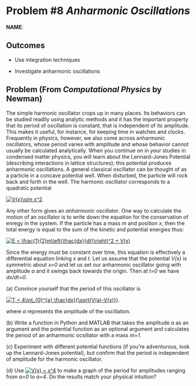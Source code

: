 Problem \#8 *Anharmonic Oscillations* 
=======================

**NAME**:

Outcomes 
--------

-   Use integration techniques

-   Investigate anharmonic oscillations

## Problem (From *Computational Physics* by Newman)
The simple harmonic oscillator crops up in many places. Its behaviors can be studied readily using analytic methods and it has the important property that its period of oscillation is constant, that is independent of its amplitude. This makes it useful, for instance, for keeping time in watches and clocks. 
Frequently in physics, however, we also come across anharmonic oscillators, whose period varies with amplitude and whose behavior cannot usually be calculated analytically. When you continue on in your studies in condensed matter physics, you will learn about the Lennard-Jones Potential (describing interactions in lattice structures); this potential produces anharmonic oscillations.  A general classical oscillator can be thought of as a particle in a concave potential well. When disturbed, the particle will rock back and forth in the well. The harmonic oscillator corresponds to a quadratic potential 

<a href="https://www.codecogs.com/eqnedit.php?latex=V(x)\sim&space;x^2" target="_blank"><img src="https://latex.codecogs.com/gif.latex?V(x)\sim&space;x^2" title="V(x)\sim x^2" /></a>. 

Any other form gives an *anharmonic oscillator*.
One way to calculate the motion of an oscillator is to write down the equation for the conservation of enregy in the system. If the particle has a mass *m* and position *x*, then the total energy is equal to the sum of the kinetic and potential energies thus: 

<a href="https://www.codecogs.com/eqnedit.php?latex=E&space;=&space;\frac{1}{2}m\left(\frac{dx}{dt}\right)^2&space;&plus;&space;V(x)" target="_blank"><img src="https://latex.codecogs.com/gif.latex?E&space;=&space;\frac{1}{2}m\left(\frac{dx}{dt}\right)^2&space;&plus;&space;V(x)" title="E = \frac{1}{2}m\left(\frac{dx}{dt}\right)^2 + V(x)" /></a>

Since the energy must be constant over time, this equation is effectively a differential equation linking *x* and *t*. 
Let us assume that the potential *V(x)* is symmetric about *x=0* and let us set our anharmonic oscillator going with amplitude *a* and it swings back towards the origin. Then at *t=0* we have *dx/dt=0*.

(a) Convince yourself that the period of this oscillator is 

<a href="https://www.codecogs.com/eqnedit.php?latex=T&space;=&space;4\int_{0}^{a}&space;\frac{dx}{\sqrt{V(a)-V(x)}}" target="_blank"><img src="https://latex.codecogs.com/gif.latex?T&space;=&space;4\int_{0}^{a}&space;\frac{dx}{\sqrt{V(a)-V(x)}}" title="T = 4\int_{0}^{a} \frac{dx}{\sqrt{V(a)-V(x)}}" /></a>.

where *a* represents the amplitude of the oscillation.

(b) Write a function in Python and MATLAB that takes the amplitude *a* as an argument and the potential function as an optional argument and calculates the period of an anharmonic ocsillator with a mass *m=1*.

(c) Experiment with different potential functions (if you're adventurous, look up the Lennard-Jones potential), but confirm that the period is independent of amplitude for the harmonic oscillator. 

(d) Use <a href="https://www.codecogs.com/eqnedit.php?latex=V(x)&space;=&space;x^4" target="_blank"><img src="https://latex.codecogs.com/gif.latex?V(x)&space;=&space;x^4" title="V(x) = x^4" /></a> to make a graph of the period for amplitudes ranging from *a=0* to *a=4*. Do the results match your physical intuition?
